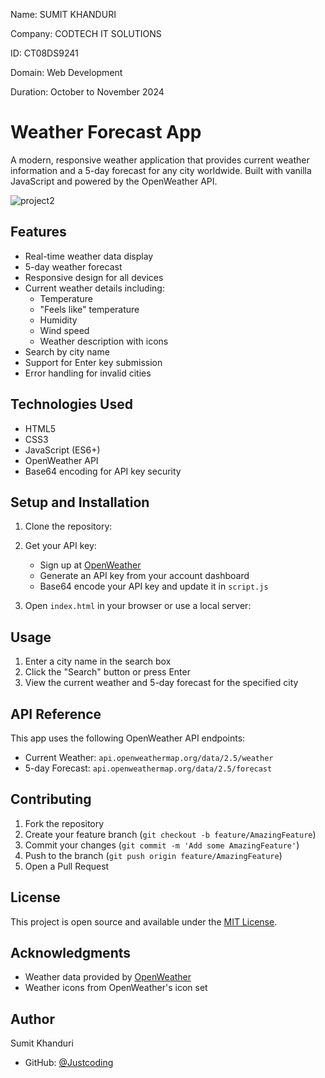 Name: SUMIT KHANDURI

Company: CODTECH IT SOLUTIONS

ID: CT08DS9241

Domain: Web Development

Duration: October to November 2024

# Weather Forecast App

A modern, responsive weather application that provides current weather information and a 5-day forecast for any city worldwide. Built with vanilla JavaScript and powered by the OpenWeather API.

![project2](https://github.com/user-attachments/assets/9b4bdb90-e466-4f00-8e4f-fa525e7f278f)

## Features

- Real-time weather data display
- 5-day weather forecast
- Responsive design for all devices
- Current weather details including:
  - Temperature
  - "Feels like" temperature
  - Humidity
  - Wind speed
  - Weather description with icons
- Search by city name
- Support for Enter key submission
- Error handling for invalid cities

## Technologies Used

- HTML5
- CSS3
- JavaScript (ES6+)
- OpenWeather API
- Base64 encoding for API key security

## Setup and Installation

1. Clone the repository: 
2. Get your API key:
   - Sign up at [OpenWeather](https://openweathermap.org/)
   - Generate an API key from your account dashboard
   - Base64 encode your API key and update it in `script.js`

3. Open `index.html` in your browser or use a local server:
   
## Usage

1. Enter a city name in the search box
2. Click the "Search" button or press Enter
3. View the current weather and 5-day forecast for the specified city

## API Reference

This app uses the following OpenWeather API endpoints:

- Current Weather: `api.openweathermap.org/data/2.5/weather`
- 5-day Forecast: `api.openweathermap.org/data/2.5/forecast`

## Contributing

1. Fork the repository
2. Create your feature branch (`git checkout -b feature/AmazingFeature`)
3. Commit your changes (`git commit -m 'Add some AmazingFeature'`)
4. Push to the branch (`git push origin feature/AmazingFeature`)
5. Open a Pull Request

## License

This project is open source and available under the [MIT License](LICENSE).

## Acknowledgments

- Weather data provided by [OpenWeather](https://openweathermap.org/)
- Weather icons from OpenWeather's icon set

## Author

Sumit Khanduri
- GitHub: [@Justcoding](https://github.com/jus7coding)
